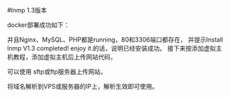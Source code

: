 #lnmp 1.3版本



docker部署成功如下：


  并且Nginx、MySQL、PHP都是running，80和3306端口都存在，
  并提示Install lnmp V1.3 completed! enjoy it.的话，说明已经安装成功。
接下来按添加虚拟主机教程，添加虚拟主机后上传网站代码，



可以使用
sftp或ftp服务器上传网站，


将域名解析到VPS或服务器的IP上，解析生效即可使用。
